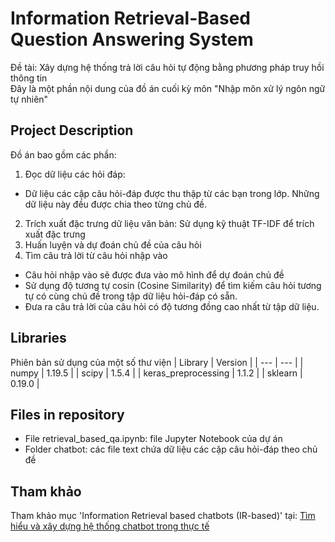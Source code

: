 # Information Retrieval-Based Question Answering System
Đề tài: Xây dựng hệ thống trả lời câu hỏi tự động bằng phương pháp truy hồi thông tin <br>
Đây là một phần nội dung của đồ án cuối kỳ môn "Nhập môn xử lý ngôn ngữ tự nhiên" <br>

## Project Description

Đồ án bao gồm các phần:

1. Đọc dữ liệu các hỏi đáp: 
- Dữ liệu các cặp câu hỏi-đáp được thu thập từ các bạn trong lớp. Những dữ liệu này đều được chia theo từng chủ đề.
2. Trích xuất đặc trưng dữ liệu văn bản: Sử dụng kỹ thuật TF-IDF để trích xuất đặc trưng
3. Huấn luyện và dự đoán chủ đề của câu hỏi
4. Tìm câu trả lời từ câu hỏi nhập vào
- Câu hỏi nhập vào sẽ được đưa vào mô hình để dự đoán chủ đề
- Sử dụng độ tương tự cosin (Cosine Similarity) để tìm kiếm câu hỏi tương tự có cùng chủ đề trong tập dữ liệu hỏi-đáp có sẵn.
- Đưa ra câu trả lời của câu hỏi có độ tương đồng cao nhất từ tập dữ liệu.

## Libraries
Phiên bản sử dụng của một số thư viện
| Library | Version |
| --- | --- | 
| numpy | 1.19.5 |
| scipy | 1.5.4 |
| keras_preprocessing | 1.1.2 |
| sklearn | 0.19.0 |

## Files in repository
- File retrieval_based_qa.ipynb: file Jupyter Notebook của dự án
- Folder chatbot: các file text chứa dữ liệu các cặp câu hỏi-đáp theo chủ đề
  
## Tham khảo
Tham khảo mục 'Information Retrieval based chatbots (IR-based)' tại: [Tìm hiểu và xây dựng hệ thống chatbot trong thực tế](https://viblo.asia/p/tim-hieu-va-xay-dung-cac-he-thong-chatbot-trong-thuc-the-XL6lA8D4Zek)